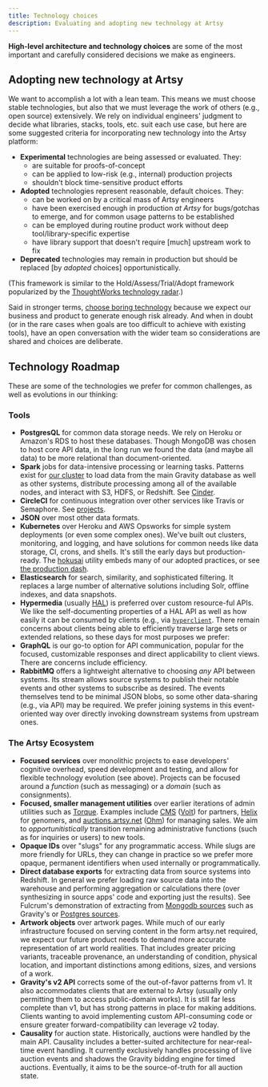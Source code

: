 ```yaml
---
title: Technology choices
description: Evaluating and adopting new technology at Artsy
---
```


**High-level architecture and technology choices** are some of the most important and carefully considered decisions we make as engineers.

## Adopting new technology at Artsy

We want to accomplish a lot with a lean team. This means we must choose stable technologies, but also that we must
leverage the work of others (e.g., open source) extensively. We rely on individual engineers' judgment to decide
what libraries, stacks, tools, etc. suit each use case, but here are some suggested criteria for incorporating new
technology into the Artsy platform:

- **Experimental** technologies are being assessed or evaluated. They:
  - are suitable for proofs-of-concept
  - can be applied to low-risk (e.g., internal) production projects
  - shouldn't block time-sensitive product efforts
- **Adopted** technologies represent reasonable, default choices. They:
  - can be worked on by a critical mass of Artsy engineers
  - have been exercised enough in production _at Artsy_ for bugs/gotchas to emerge, and for common usage patterns
    to be established
  - can be employed during routine product work without deep tool/library-specific expertise
  - have library support that doesn't require [much] upstream work to fix
- **Deprecated** technologies may remain in production but should be replaced [by _adopted_ choices]
  opportunistically.

(This framework is similar to the Hold/Assess/Trial/Adopt framework popularized by the
[ThoughtWorks technology radar](https://www.google.com/search?q=technology+radar&tbm=isch).)

Said in stronger terms, [choose boring technology](http://mcfunley.com/choose-boring-technology) because we expect
our business and product to generate enough risk already. And when in doubt (or in the rare cases when goals are
too difficult to achieve with existing tools), have an open conversation with the wider team so considerations are
shared and choices are deliberate.

## Technology Roadmap

These are some of the technologies we prefer for common challenges, as well as evolutions in our thinking:

### Tools

- **PostgresQL** for common data storage needs. We rely on Heroku or Amazon's RDS to host these databases. Though
  MongoDB was chosen to host core API data, in the long run we found the data (and maybe all data) to be more
  relational than document-oriented.
- **Spark** jobs for data-intensive processing or learning tasks. Patterns exist for
  [our cluster](http://spark.artsy.net:7180/) to load data from the main Gravity database as well as other systems,
  distribute processing among all of the available nodes, and interact with S3, HDFS, or Redshift. See
  [Cinder](https://github.com/artsy/cinder).
- **CircleCI** for continuous integration over other services like Travis or Semaphore. See
  [projects](https://circleci.com/build-insights/gh/artsy).
- **JSON** over most other data formats.
- **Kubernetes** over Heroku and AWS Opsworks for simple system deployments (or even some complex ones). We've
  built out clusters, monitoring, and logging, and have solutions for common needs like data storage, CI, crons,
  and shells. It's still the early days but production-ready. The [hokusai](https://github.com/artsy/hokusai)
  utility embeds many of our adopted practices, or see [the production dash](https://kubernetes.artsy.net).
- **Elasticsearch** for search, similarity, and sophisticated filtering. It replaces a large number of alternative
  solutions including Solr, offline indexes, and data snapshots.
- **Hypermedia** (usually [HAL](http://stateless.co/hal_specification.html)) is preferred over custom resource-ful
  APIs. We like the self-documenting properties of a HAL API as well as how easily it can be consumed by clients
  (e.g., via [`hyperclient`](<(https://github.com/codegram/hyperclient)>). There remain concerns about clients
  being able to efficiently traverse large sets or extended relations, so these days for most purposes we prefer:
- **GraphQL** is our go-to option for API communication, popular for the focused, customizable responses and direct
  applicability to client views. There are concerns include efficiency.
- **RabbitMQ** offers a lightweight alternative to choosing _any_ API between systems. Its stream allows source
  systems to publish their notable events and other systems to subscribe as desired. The events themselves tend to
  be minimal JSON blobs, so some other data-sharing (e.g., via API) may be required. We prefer joining systems in
  this event-oriented way over directly invoking downstream systems from upstream ones.

### The Artsy Ecosystem

- **Focused services** over monolithic projects to ease developers' cognitive overhead, speed development and
  testing, and allow for flexible technology evolution (see above). Projects can be focused around a _function_
  (such as messaging) or a _domain_ (such as consignments).
- **Focused, smaller management utilities** over earlier iterations of admin utilities such as
  [Torque](https://admin.artsy.net). Examples include [CMS](https://cms.artsy.net)
  ([Volt](https://github.com/artsy/volt)) for partners, [Helix](https://helix.artsy.net) for genomers, and
  [auctions.artsy.net](https://auctions.artsy.net) ([Ohm](https://github.com/artsy/ohm)) for managing sales. We aim
  to _opportunitistically_ transition remaining administrative functions (such as for inquiries or users) to new
  tools.
- **Opaque IDs** over "slugs" for any programmatic access. While slugs are more friendly for URLs, they can change
  in practice so we prefer more opaque, permanent identifiers when used internally or programmatically.
- **Direct database exports** for extracting data from source systems into Redshift. In general we prefer loading
  raw source data into the warehouse and performing aggregation or calculations there (over synthesizing in source
  apps' code and exporting just the results). See Fulcrum's demonstration of extracting from
  [Mongodb sources](https://github.com/artsy/fulcrum/blob/master/lib/fulcrum/extract/gravity_extracts.rb) such as
  Gravity's or [Postgres sources](https://github.com/artsy/fulcrum/blob/master/tasks/extract.rake).
- **Artwork objects** over artwork pages. While much of our early infrastructure focused on serving content in the
  form artsy.net required, we expect our future product needs to demand more accurate representation of art world
  realities. That includes greater pricing variants, traceable provenance, an understanding of condition, physical
  location, and important distinctions among editions, sizes, and versions of a work.
- **Gravity's v2 API** corrects some of the out-of-favor patterns from v1. It also accommodates clients that are
  external to Artsy (usually only permitting them to access public-domain works). It is still far less complete
  than v1, but has strong patterns in place for making additions. Clients wanting to avoid implementing custom
  API-consuming code or ensure greater forward-compatibility can leverage v2 today.
- **Causality** for auction state. Historically, auctions were handled by the main API. Causality includes a
  better-suited architecture for near-real-time event handling. It currently exclusively handles processing of live
  auction events and shadows the Gravity bidding engine for timed auctions. Eventually, it aims to be the
  source-of-truth for all auction state.
